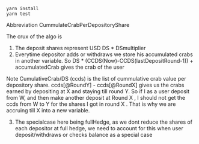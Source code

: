 ```
yarn install
yarn test
```

Abbreviation
CummulateCrabPerDepositoryShare

The crux of the algo is

1. The deposit shares represent USD DS \* DSmultiplier
2. Everytime depositor adds or withdraws we store his accumulated crabs in another variable.
   So DS \* (CCDS(Now)-CCDS(lastDepositRound-1)) + accumulatedCrab gives the crab of the user

Note CumulativeCrab/DS (ccds) is the list of cummulative crab value per depository share. ccds[@RoundY] - ccds[@RoundX] gives us the crabs earned by depositing at X and staying till round Y. So if I as a user deposit from W, and then make another deposit at Round X , I should not get the ccds from W to Y for the shares I got in round X . That is why we are accruing till X into a new variable.

3. The specialcase here being fullHedge, as we dont reduce the shares of each depositor at full hedge, we need to account for this when user deposit/withdraws or checks balance as a special case
